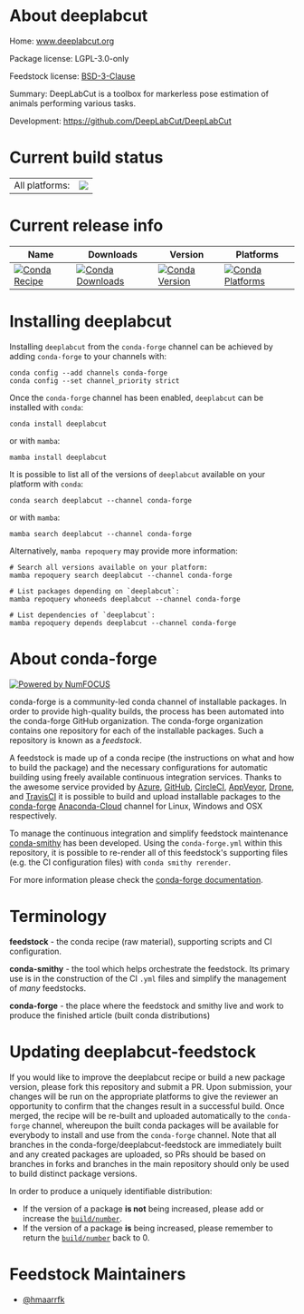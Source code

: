 About deeplabcut
================

Home: www.deeplabcut.org

Package license: LGPL-3.0-only

Feedstock license: [BSD-3-Clause](https://github.com/conda-forge/deeplabcut-feedstock/blob/main/LICENSE.txt)

Summary: DeepLabCut is a toolbox for markerless pose estimation of animals performing various tasks.

Development: https://github.com/DeepLabCut/DeepLabCut

Current build status
====================


<table><tr><td>All platforms:</td>
    <td>
      <a href="https://dev.azure.com/conda-forge/feedstock-builds/_build/latest?definitionId=14786&branchName=main">
        <img src="https://dev.azure.com/conda-forge/feedstock-builds/_apis/build/status/deeplabcut-feedstock?branchName=main">
      </a>
    </td>
  </tr>
</table>

Current release info
====================

| Name | Downloads | Version | Platforms |
| --- | --- | --- | --- |
| [![Conda Recipe](https://img.shields.io/badge/recipe-deeplabcut-green.svg)](https://anaconda.org/conda-forge/deeplabcut) | [![Conda Downloads](https://img.shields.io/conda/dn/conda-forge/deeplabcut.svg)](https://anaconda.org/conda-forge/deeplabcut) | [![Conda Version](https://img.shields.io/conda/vn/conda-forge/deeplabcut.svg)](https://anaconda.org/conda-forge/deeplabcut) | [![Conda Platforms](https://img.shields.io/conda/pn/conda-forge/deeplabcut.svg)](https://anaconda.org/conda-forge/deeplabcut) |

Installing deeplabcut
=====================

Installing `deeplabcut` from the `conda-forge` channel can be achieved by adding `conda-forge` to your channels with:

```
conda config --add channels conda-forge
conda config --set channel_priority strict
```

Once the `conda-forge` channel has been enabled, `deeplabcut` can be installed with `conda`:

```
conda install deeplabcut
```

or with `mamba`:

```
mamba install deeplabcut
```

It is possible to list all of the versions of `deeplabcut` available on your platform with `conda`:

```
conda search deeplabcut --channel conda-forge
```

or with `mamba`:

```
mamba search deeplabcut --channel conda-forge
```

Alternatively, `mamba repoquery` may provide more information:

```
# Search all versions available on your platform:
mamba repoquery search deeplabcut --channel conda-forge

# List packages depending on `deeplabcut`:
mamba repoquery whoneeds deeplabcut --channel conda-forge

# List dependencies of `deeplabcut`:
mamba repoquery depends deeplabcut --channel conda-forge
```


About conda-forge
=================

[![Powered by
NumFOCUS](https://img.shields.io/badge/powered%20by-NumFOCUS-orange.svg?style=flat&colorA=E1523D&colorB=007D8A)](https://numfocus.org)

conda-forge is a community-led conda channel of installable packages.
In order to provide high-quality builds, the process has been automated into the
conda-forge GitHub organization. The conda-forge organization contains one repository
for each of the installable packages. Such a repository is known as a *feedstock*.

A feedstock is made up of a conda recipe (the instructions on what and how to build
the package) and the necessary configurations for automatic building using freely
available continuous integration services. Thanks to the awesome service provided by
[Azure](https://azure.microsoft.com/en-us/services/devops/), [GitHub](https://github.com/),
[CircleCI](https://circleci.com/), [AppVeyor](https://www.appveyor.com/),
[Drone](https://cloud.drone.io/welcome), and [TravisCI](https://travis-ci.com/)
it is possible to build and upload installable packages to the
[conda-forge](https://anaconda.org/conda-forge) [Anaconda-Cloud](https://anaconda.org/)
channel for Linux, Windows and OSX respectively.

To manage the continuous integration and simplify feedstock maintenance
[conda-smithy](https://github.com/conda-forge/conda-smithy) has been developed.
Using the ``conda-forge.yml`` within this repository, it is possible to re-render all of
this feedstock's supporting files (e.g. the CI configuration files) with ``conda smithy rerender``.

For more information please check the [conda-forge documentation](https://conda-forge.org/docs/).

Terminology
===========

**feedstock** - the conda recipe (raw material), supporting scripts and CI configuration.

**conda-smithy** - the tool which helps orchestrate the feedstock.
                   Its primary use is in the construction of the CI ``.yml`` files
                   and simplify the management of *many* feedstocks.

**conda-forge** - the place where the feedstock and smithy live and work to
                  produce the finished article (built conda distributions)


Updating deeplabcut-feedstock
=============================

If you would like to improve the deeplabcut recipe or build a new
package version, please fork this repository and submit a PR. Upon submission,
your changes will be run on the appropriate platforms to give the reviewer an
opportunity to confirm that the changes result in a successful build. Once
merged, the recipe will be re-built and uploaded automatically to the
`conda-forge` channel, whereupon the built conda packages will be available for
everybody to install and use from the `conda-forge` channel.
Note that all branches in the conda-forge/deeplabcut-feedstock are
immediately built and any created packages are uploaded, so PRs should be based
on branches in forks and branches in the main repository should only be used to
build distinct package versions.

In order to produce a uniquely identifiable distribution:
 * If the version of a package **is not** being increased, please add or increase
   the [``build/number``](https://docs.conda.io/projects/conda-build/en/latest/resources/define-metadata.html#build-number-and-string).
 * If the version of a package **is** being increased, please remember to return
   the [``build/number``](https://docs.conda.io/projects/conda-build/en/latest/resources/define-metadata.html#build-number-and-string)
   back to 0.

Feedstock Maintainers
=====================

* [@hmaarrfk](https://github.com/hmaarrfk/)


<!-- dummy commit to enable rerendering -->


